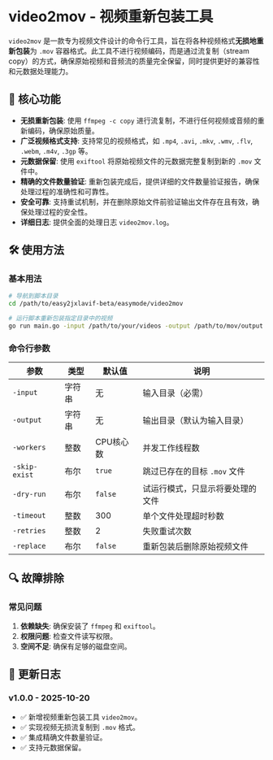 # video2mov - 视频重新包装工具

`video2mov` 是一款专为视频文件设计的命令行工具，旨在将各种视频格式**无损地重新包装**为 `.mov` 容器格式。此工具不进行视频编码，而是通过流复制（stream copy）的方式，确保原始视频和音频流的质量完全保留，同时提供更好的兼容性和元数据处理能力。

## 🚀 核心功能

- **无损重新包装**: 使用 `ffmpeg -c copy` 进行流复制，不进行任何视频或音频的重新编码，确保原始质量。
- **广泛视频格式支持**: 支持常见的视频格式，如 `.mp4`, `.avi`, `.mkv`, `.wmv`, `.flv`, `.webm`, `.m4v`, `.3gp` 等。
- **元数据保留**: 使用 `exiftool` 将原始视频文件的元数据完整复制到新的 `.mov` 文件中。
- **精确的文件数量验证**: 重新包装完成后，提供详细的文件数量验证报告，确保处理过程的准确性和可靠性。
- **安全可靠**: 支持重试机制，并在删除原始文件前验证输出文件存在且有效，确保处理过程的安全性。
- **详细日志**: 提供全面的处理日志 `video2mov.log`。

## 🛠️ 使用方法

### 基本用法
```bash
# 导航到脚本目录
cd /path/to/easy2jxlavif-beta/easymode/video2mov

# 运行脚本重新包装指定目录中的视频
go run main.go -input /path/to/your/videos -output /path/to/mov/output
```

### 命令行参数

| 参数 | 类型 | 默认值 | 说明 |
|---|---|---|---|
| `-input` | 字符串 | 无 | 输入目录（必需） |
| `-output` | 字符串 | 无 | 输出目录（默认为输入目录） |
| `-workers` | 整数 | CPU核心数 | 并发工作线程数 |
| `-skip-exist` | 布尔 | `true` | 跳过已存在的目标 `.mov` 文件 |
| `-dry-run` | 布尔 | `false` | 试运行模式，只显示将要处理的文件 |
| `-timeout` | 整数 | 300 | 单个文件处理超时秒数 |
| `-retries` | 整数 | 2 | 失败重试次数 |
| `-replace` | 布尔 | `false` | 重新包装后删除原始视频文件 |

## 🔍 故障排除

### 常见问题
1. **依赖缺失**: 确保安装了 `ffmpeg` 和 `exiftool`。
2. **权限问题**: 检查文件读写权限。
3. **空间不足**: 确保有足够的磁盘空间。

## 📝 更新日志

### v1.0.0 - 2025-10-20
- ✅ 新增视频重新包装工具 `video2mov`。
- ✅ 实现视频无损流复制到 `.mov` 格式。
- ✅ 集成精确文件数量验证。
- ✅ 支持元数据保留。
